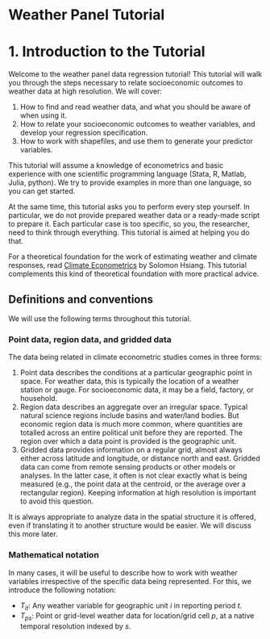 # Weather Panel Tutorial

# 1. Introduction to the Tutorial

Welcome to the weather panel data regression tutorial! This tutorial
will walk you through the steps necessary to relate socioeconomic
outcomes to weather data at high resolution. We will cover:

1. How to find and read weather data, and what you should be aware of when using it.
2. How to relate your socioeconomic outcomes to weather variables, and
   develop your regression specification.
3. How to work with shapefiles, and use them to generate your predictor variables.

This tutorial will assume a knowledge of econometrics and basic
experience with one scientific programming language (Stata, R, Matlab,
Julia, python). We try to provide examples in more than one language,
so you can get started.

At the same time, this tutorial asks you to perform every step
yourself. In particular, we do not provide prepared weather data or a
ready-made script to prepare it. Each particular case is too specific,
so you, the researcher, need to think through everything. This
tutorial is aimed at helping you do that.

For a theoretical foundation for the work of estimating weather and
climate responses,
read
[Climate Econometrics](https://www.annualreviews.org/doi/10.1146/annurev-resource-100815-095343) by
Solomon Hsiang. This tutorial complements this kind of theoretical
foundation with more practical advice.

## Definitions and conventions

We will use the following terms throughout this tutorial.

### Point data, region data, and gridded data

The data being related in climate econometric studies comes in three
forms:
1. Point data describes the conditions at a particular geographic
   point in space. For weather data, this is typically the location of
   a weather station or gauge. For socioeconomic data, it may be a
   field, factory, or household.
2. Region data describes an aggregate over an irregular space. Typical
   natural science regions include basins and water/land bodies. But
   economic region data is much more common, where quantities are
   totalled across an entire political unit before they are
   reported. The region over which a data point is provided is the
   geographic unit.
3. Gridded data provides information on a regular grid, almost always
   either across latitude and longitude, or distance north and
   east. Gridded data can come from remote sensing products or other
   models or analyses. In the latter case, it often is not clear
   exactly what is being measured (e.g., the point data at the
   centroid, or the average over a rectangular region). Keeping
   information at high resolution is important to avoid this question.
   
It is always appropriate to analyze data in the spatial structure it
is offered, even if translating it to another structure would be
easier. We will discuss this more later.

### Mathematical notation

In many cases, it will be useful to describe how to work with weather
variables irrespective of the specific data being represented. For
this, we introduce the following notation:

- $T_{it}$: Any weather variable for geographic unit $i$ in reporting period $t$.
- $T_{ps}$: Point or grid-level weather data for location/grid cell
  $p$, at a native temporal resolution indexed by $s$.
